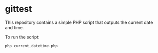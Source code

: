 # gittest

This repository contains a simple PHP script that outputs the current date and time.

To run the script:

```bash
php current_datetime.php
```
